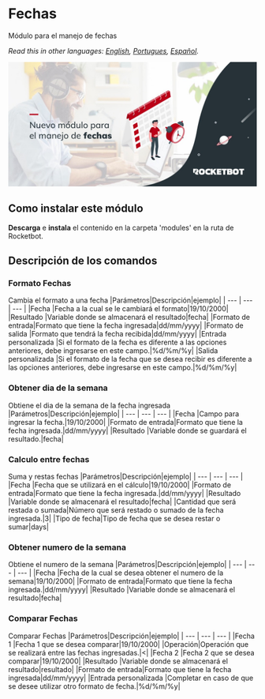 # Fechas
  
Módulo para el manejo de fechas 

*Read this in other languages: [English](Manual_Fechas.md), [Portugues](Manual_Fechas.pr.md), [Español](Manual_Fechas.es.md).*

![banner](imgs/Banner_fechas.png)
## Como instalar este módulo
  
__Descarga__ e __instala__ el contenido en la carpeta 'modules' en la ruta de Rocketbot.  



## Descripción de los comandos

### Formato Fechas
  
Cambia el formato a una fecha
|Parámetros|Descripción|ejemplo|
| --- | --- | --- |
|Fecha |Fecha a la cual se le cambiará el formato|19/10/2000|
|Resultado |Variable donde se almacenará el resultado|fecha|
|Formato de entrada|Formato que tiene la fecha ingresada|dd/mm/yyyy|
|Formato de salida |Formato que tendrá la fecha recibida|dd/mm/yyyy|
|Entrada personalizada |Si el formato de la fecha es diferente a las opciones anteriores, debe ingresarse en este campo.|%d/%m/%y|
|Salida personalizada |Si el formato de la fecha que se desea recibir es diferente a las opciones anteriores, debe ingresarse en este campo.|%d/%m/%y|

### Obtener dia de la semana
  
Obtiene el dia de la semana de la fecha ingresada
|Parámetros|Descripción|ejemplo|
| --- | --- | --- |
|Fecha |Campo para ingresar la fecha.|19/10/2000|
|Formato de entrada|Formato que tiene la fecha ingresada.|dd/mm/yyyy|
|Resultado |Variable donde se guardará el resultado.|fecha|

### Calculo entre fechas
  
Suma y restas fechas
|Parámetros|Descripción|ejemplo|
| --- | --- | --- |
|Fecha |Fecha que se utilizará en el cálculo|19/10/2000|
|Formato de entrada|Formato que tiene la fecha ingresada.|dd/mm/yyyy|
|Resultado |Variable donde se almacenará el resultado|fecha|
|Cantidad que será restada o sumada|Número que será restado o sumado de la fecha ingresada.|3|
|Tipo de fecha|Tipo de fecha que se desea restar o sumar|days|

### Obtener numero de la semana
  
Obtiene el numero de la semana
|Parámetros|Descripción|ejemplo|
| --- | --- | --- |
|Fecha |Fecha de la cual se desea obtener el numero de la semana|19/10/2000|
|Formato de entrada|Formato que tiene la fecha ingresada.|dd/mm/yyyy|
|Resultado |Variable donde se almacenará el resultado|fecha|

### Comparar Fechas
  
Comparar Fechas
|Parámetros|Descripción|ejemplo|
| --- | --- | --- |
|Fecha 1 |Fecha 1 que se desea comparar|19/10/2000|
|Operación|Operación que se realizará entre las fechas ingresadas.|<|
|Fecha 2 |Fecha 2 que se desea comparar|19/10/2000|
|Resultado |Variable donde se almacenará el resultado|resultado|
|Formato de entrada|Formato que tiene la fecha ingresada|dd/mm/yyyy|
|Entrada personalizada |Completar en caso de que se desee utilizar otro formato de fecha.|%d/%m/%y|
